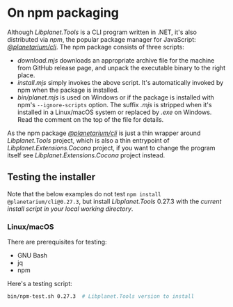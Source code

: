 On npm packaging
================

Although *Libplanet.Tools* is a CLI program written in .NET, it's also
distributed via *npm*, the popular package manager for JavaScript:
*[@planetarium/cli]*.  The npm package consists of three scripts:

 -  *download.mjs* downloads an appropriate archive file for the machine from
    GitHub release page, and unpack the executable binary to the right place.
 -  *install.mjs* simply invokes the above script.  It's automatically invoked
    by npm when the package is installed.
 -  *bin/planet.mjs* is used on Windows or if the package is installed with
    npm's `--ignore-scripts` option.  The suffix *.mjs* is stripped when it's
    installed in a Linux/macOS system or replaced by *.exe* on Windows.
    Read the comment on the top of the file
    for details.

As the npm package *[@planetarium/cli]* is just a thin wrapper around
*Libplanet.Tools* project, which is also a thin entrypoint of
*Libplanet.Extensions.Cocona* project, if you want to change the program itself
see *Libplanet.Extensions.Cocona* project instead.

[@planetarium/cli]: https://www.npmjs.com/package/@planetarium/cli


Testing the installer
---------------------

Note that the below examples do not test `npm install @planetarium/cli@0.27.3`,
but install *Libplanet.Tools* 0.27.3 with the *current install script in your
local working directory*.

### Linux/macOS

There are prerequisites for testing:

 -  GNU Bash
 -  jq
 -  npm

Here's a testing script:

~~~ bash
bin/npm-test.sh 0.27.3  # Libplanet.Tools version to install
~~~
